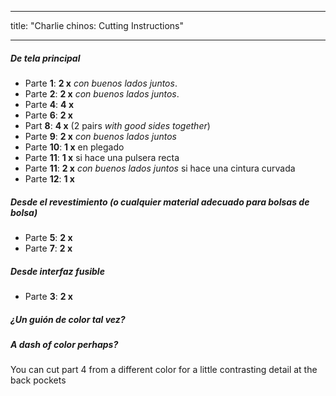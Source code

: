 - - -
title: "Charlie chinos: Cutting Instructions"
- - -

##### De tela principal

- Parte **1**: **2 x** _con buenos lados juntos_.
- Parte **2**: **2 x** _con buenos lados juntos_.
- Parte **4**: **4 x**
- Parte **6**: **2 x**
- Part **8**: **4 x** (2 pairs _with good sides together_)
- Parte **9**: **2 x** _con buenos lados juntos_
- Parte **10**: **1 x** en plegado
- Parte **11**: **1 x** si hace una pulsera recta
- Parte **11**: **2 x** _con buenos lados juntos_ si hace una cintura curvada
- Parte **12**: **1 x**

##### Desde el revestimiento (o cualquier material adecuado para bolsas de bolsa)

- Parte **5**: **2 x**
- Parte **7**: **2 x**

##### Desde interfaz fusible

- Parte **3**: **2 x**

<Tip>

##### ¿Un guión de color tal vez?

##### A dash of color perhaps?

You can cut part 4 from a different color for a little contrasting detail at the back pockets

</Tip>

